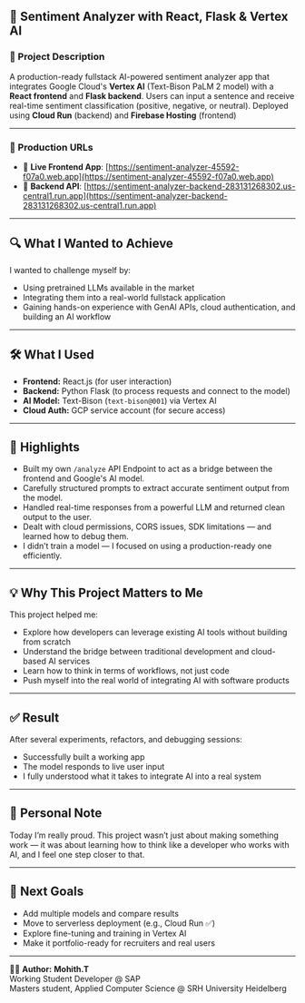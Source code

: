 ## 📘 Sentiment Analyzer with React, Flask & Vertex AI

### 🎯 Project Description
A production-ready fullstack AI-powered sentiment analyzer app that integrates Google Cloud's **Vertex AI** (Text-Bison PaLM 2 model) with a **React frontend** and **Flask backend**. Users can input a sentence and receive real-time sentiment classification (positive, negative, or neutral). Deployed using **Cloud Run** (backend) and **Firebase Hosting** (frontend)

---

### 🚀 Production URLs
- 🔗 **Live Frontend App**: [https://sentiment-analyzer-45592-f07a0.web.app](https://sentiment-analyzer-45592-f07a0.web.app)
- 🔧 **Backend API**: [https://sentiment-analyzer-backend-283131268302.us-central1.run.app](https://sentiment-analyzer-backend-283131268302.us-central1.run.app)

---

## 🔍 What I Wanted to Achieve
I wanted to challenge myself by:
- Using pretrained LLMs available in the market
- Integrating them into a real-world fullstack application
- Gaining hands-on experience with GenAI APIs, cloud authentication, and building an AI workflow

---

## 🛠️ What I Used
- **Frontend:** React.js (for user interaction)
- **Backend:** Python Flask (to process requests and connect to the model)
- **AI Model:** Text-Bison (`text-bison@001`) via Vertex AI
- **Cloud Auth:** GCP service account (for secure access)

---

## 🌟 Highlights
- Built my own `/analyze` API Endpoint to act as a bridge between the frontend and Google's AI model.
- Carefully structured prompts to extract accurate sentiment output from the model.
- Handled real-time responses from a powerful LLM and returned clean output to the user.
- Dealt with cloud permissions, CORS issues, SDK limitations — and learned how to debug them.
- I didn’t train a model — I focused on using a production-ready one efficiently.

---

## 💡 Why This Project Matters to Me
This project helped me:
- Explore how developers can leverage existing AI tools without building from scratch
- Understand the bridge between traditional development and cloud-based AI services
- Learn how to think in terms of workflows, not just code
- Push myself into the real world of integrating AI with software products

---

## ✅ Result
After several experiments, refactors, and debugging sessions:
- Successfully built a working app
- The model responds to live user input
- I fully understood what it takes to integrate AI into a real system

---

## 💬 Personal Note
Today I’m really proud.
This project wasn’t just about making something work — it was about learning how to think like a developer who works with AI, and I feel one step closer to that.

---

## 🔭 Next Goals
- Add multiple models and compare results
- Move to serverless deployment (e.g., Cloud Run ✅)
- Explore fine-tuning and training in Vertex AI
- Make it portfolio-ready for recruiters and real users

---

👨‍💻 **Author:**
**Mohith.T**  
Working Student Developer @ SAP  
Masters student, Applied Computer Science @ SRH University Heidelberg
